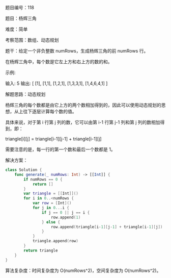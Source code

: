题目编号：118

题目：杨辉三角

难度：简单

考察范围：数组、动态规划

题干：给定一个非负整数 numRows，生成杨辉三角的前 numRows 行。

在杨辉三角中，每个数是它左上方和右上方的数的和。

示例:

输入: 5
输出:
[
     [1],
    [1,1],
   [1,2,1],
  [1,3,3,1],
 [1,4,6,4,1]
]

解题思路：动态规划

杨辉三角的每个数都是由它上方的两个数相加得到的，因此可以使用动态规划的思想，从上往下逐层计算每个数的值。

具体来说，对于第 i 行第 j 列的数，它可以由第 i-1 行第 j-1 列和第 j 列的数相加得到，即：

triangle[i][j] = triangle[i-1][j-1] + triangle[i-1][j]

需要注意的是，每一行的第一个数和最后一个数都是 1。

解决方案：

```swift
class Solution {
    func generate(_ numRows: Int) -> [[Int]] {
        if numRows == 0 {
            return []
        }
        var triangle = [[Int]]()
        for i in 0..<numRows {
            var row = [Int]()
            for j in 0...i {
                if j == 0 || j == i {
                    row.append(1)
                } else {
                    row.append(triangle[i-1][j-1] + triangle[i-1][j])
                }
            }
            triangle.append(row)
        }
        return triangle
    }
}
```

算法复杂度：时间复杂度为 O(numRows^2)，空间复杂度为 O(numRows^2)。